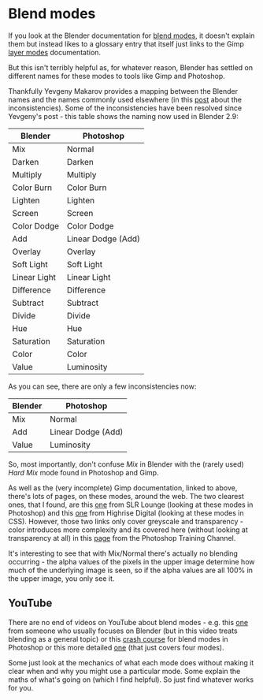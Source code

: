 Blend modes
===========

If you look at the Blender documentation for [blend modes](https://docs.blender.org/manual/en/latest/editors/texture_node/types/color/mix_rgb.html?highlight=mixrgb#properties), it doesn't explain them but instead likes to a glossary entry that itself just links to the Gimp [layer modes](https://docs.gimp.org/en/gimp-concepts-layer-modes.html) documentation.

But this isn't terribly helpful as, for whatever reason, Blender has settled on different names for these modes to tools like Gimp and Photoshop.

Thankfully Yevgeny Makarov provides a mapping between the Blender names and the names commonly used elsewhere (in this [post](https://devtalk.blender.org/t/solved-blend-modes-naming-inconsistency/8006) about the inconsistencies). Some of the inconsistencies have been resolved since Yevgeny's post - this table shows the naming now used in Blender 2.9:



| Blender | Photoshop |
|--------|--------|
| Mix | Normal |
| Darken | Darken |
| Multiply | Multiply |
| Color Burn | Color Burn |
| Lighten | Lighten |
| Screen | Screen |
| Color Dodge | Color Dodge |
| Add | Linear Dodge (Add) |
| Overlay | Overlay |
| Soft Light | Soft Light |
| Linear Light | Linear Light |
| Difference | Difference |
| Subtract | Subtract |
| Divide | Divide |
| Hue | Hue |
| Saturation | Saturation |
| Color | Color |
| Value | Luminosity |

As you can see, there are only a few inconsistencies now:

| Blender | Photoshop |
|--------|--------|
| Mix | Normal |
| Add | Linear Dodge (Add) |
| Value | Luminosity |

So, most importantly, don't confuse _Mix_ in Blender with the (rarely used) _Hard Mix_ mode found in Photoshop and Gimp.

As well as the (very incomplete) Gimp documentation, linked to above, there's lots of pages, on these modes, around the web. The two clearest ones, that I found, are this [one](https://www.slrlounge.com/workshop/the-ultimate-visual-guide-to-understanding-blend-modes/) from SLR Lounge (looking at these modes in Photoshop) and this [one](https://highrise.digital/blog/css-blend-modes/) from Highrise Digital (looking at these modes in CSS). However, those two links only cover greyscale and transparency - color introduces more complexity and its covered here (without looking at transparency at all) in this [page](https://photoshoptrainingchannel.com/blending-modes-explained/) from the Photoshop Training Channel.

It's interesting to see that with Mix/Normal there's actually no blending occurring - the alpha values of the pixels in the upper image determine how much of the underlying image is seen, so if the alpha values are all 100% in the upper image, you only see it.

YouTube
-------

There are no end of videos on YouTube about blend modes - e.g. this [one](https://www.youtube.com/watch?v=QfGKdsz1pVM) from someone who usually focuses on Blender (but in this video treats blending as a general topic) or this [crash course](https://www.youtube.com/watch?v=EroAHgpsP_I) for blend modes in Photoshop or this more detailed [one](https://www.youtube.com/watch?v=zGTbOfhyXnA) (that just covers four modes).

Some just look at the mechanics of what each mode does without making it clear when and why you might use a particular mode. Some explain the maths of what's going on (which I find helpful). So just find whatever works for you.
